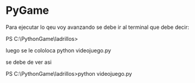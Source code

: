 # PyGame
Para ejecutar lo qeu voy avanzando se debe ir al terminal
que debe decir:

PS C:\PythonGame\ladrillos>

luego se le cololoca    python videojuego.py

se debe de ver asi

PS C:\PythonGame\ladrillos>python videojuego.py

